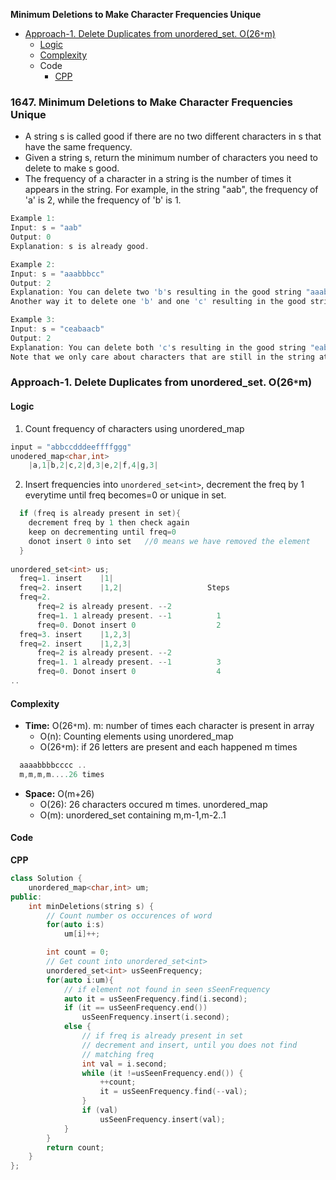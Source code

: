 **Minimum Deletions to Make Character Frequencies Unique**
- [Approach-1. Delete Duplicates from unordered_set. O(26`*`m)](#a1)
  - [Logic](#l)
  - [Complexity](#com)
  - Code
    - [CPP](#cpp)


### 1647. Minimum Deletions to Make Character Frequencies Unique
- A string s is called good if there are no two different characters in s that have the same frequency.
- Given a string s, return the minimum number of characters you need to delete to make s good.
- The frequency of a character in a string is the number of times it appears in the string. For example, in the string "aab", the frequency of 'a' is 2, while the frequency of 'b' is 1.
```c
Example 1:
Input: s = "aab"
Output: 0
Explanation: s is already good.

Example 2:
Input: s = "aaabbbcc"
Output: 2
Explanation: You can delete two 'b's resulting in the good string "aaabcc".
Another way it to delete one 'b' and one 'c' resulting in the good string "aaabbc".

Example 3:
Input: s = "ceabaacb"
Output: 2
Explanation: You can delete both 'c's resulting in the good string "eabaab".
Note that we only care about characters that are still in the string at the end (i.e. frequency of 0 is ignored).
```

<a name=a1></a>
### Approach-1. Delete Duplicates from unordered_set. O(26`*`m)
<a name=l></a>
#### Logic
1. Count frequency of characters using unordered_map
```c
input = "abbccdddeeffffggg"
unodered_map<char,int>
    |a,1|b,2|c,2|d,3|e,2|f,4|g,3|
```
2. Insert frequencies into `unordered_set<int>`, decrement the freq by 1 everytime until freq becomes=0 or unique in set.
```c
  if (freq is already present in set){
    decrement freq by 1 then check again
    keep on decrementing until freq=0
    donot insert 0 into set   //0 means we have removed the element
  }
  
unordered_set<int> us;
  freq=1. insert    |1|
  freq=2. insert    |1,2|                   Steps
  freq=2. 
      freq=2 is already present. --2           
      freq=1. 1 already present. --1          1
      freq=0. Donot insert 0                  2
  freq=3. insert    |1,2,3|
  freq=2. insert    |1,2,3|
      freq=2 is already present. --2           
      freq=1. 1 already present. --1          3
      freq=0. Donot insert 0                  4
..
```
<a name=com></a>
#### Complexity
- **Time:** O(26`*`m). m: number of times each character is present in array
  - O(n): Counting elements using unordered_map
  - O(26`*`m): if 26 letters are present and each happened m times
```c
  aaaabbbbcccc ..
  m,m,m,m....26 times
```
- **Space:** O(m+26)
  - O(26): 26 characters occured m times. unordered_map
  - O(m): unordered_set containing m,m-1,m-2..1
#### Code
<a name=cpp></a>
**CPP**
```cpp
class Solution {
    unordered_map<char,int> um;
public:
    int minDeletions(string s) {
        // Count number os occurences of word
        for(auto i:s)
            um[i]++;

        int count = 0;
        // Get count into unordered_set<int>
        unordered_set<int> usSeenFrequency;
        for(auto i:um){
            // if element not found in seen sSeenFrequency
            auto it = usSeenFrequency.find(i.second);
            if (it == usSeenFrequency.end())
                usSeenFrequency.insert(i.second);
            else {
                // if freq is already present in set
                // decrement and insert, until you does not find
                // matching freq
                int val = i.second;
                while (it !=usSeenFrequency.end()) {
                    ++count;
                    it = usSeenFrequency.find(--val);
                }
                if (val)
                    usSeenFrequency.insert(val);
            }
        }
        return count;
    }
};
```
